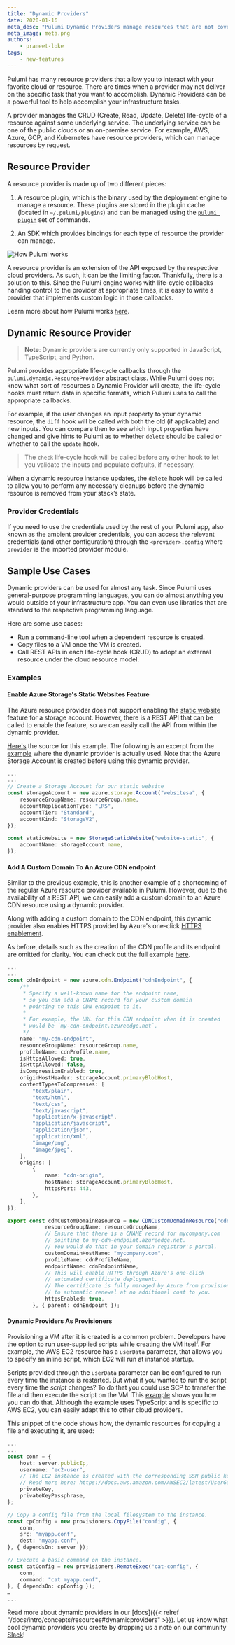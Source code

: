 ```yaml
---
title: "Dynamic Providers"
date: 2020-01-16
meta_desc: "Pulumi Dynamic Providers manage resources that are not covered in pre-built providers"
meta_image: meta.png
authors:
    - praneet-loke
tags:
    - new-features
---
```


Pulumi has many resource providers that allow you to interact with your favorite cloud or resource. There are times when a provider may not deliver on the specific task that you want to accomplish. Dynamic Providers can be a powerful tool to help accomplish your infrastructure tasks.

<!--more-->

A provider manages the CRUD (Create, Read, Update, Delete) life-cycle of a resource against some underlying service. The underlying service can be one of the public clouds or an on-premise service. For example, AWS, Azure, GCP, and Kubernetes have resource providers, which can manage resources by request.

## Resource Provider

A resource provider is made up of two different pieces:

1. A resource plugin, which is the binary used by the deployment engine to manage a resource. These plugins are stored in the plugin cache (located in `~/.pulumi/plugins`) and can be managed using the [`pulumi plugin`](https://www.pulumi.com/docs/reference/cli/pulumi_plugin/) set of commands.

1. An SDK which provides bindings for each type of resource the provider can manage.

![How Pulumi works](./engine-block-diagram.png)

A resource provider is an extension of the API exposed by the respective cloud providers. As such, it can be the limiting factor. Thankfully, there is a solution to this. Since the Pulumi engine works with life-cycle callbacks handing control to the provider at appropriate times, it is easy to write a provider that implements custom logic in those callbacks.

Learn more about how Pulumi works [here](https://www.pulumi.com/docs/intro/concepts/how-pulumi-works/).

## Dynamic Resource Provider

> **Note**: Dynamic providers are currently only supported in JavaScript, TypeScript, and Python.

Pulumi provides appropriate life-cycle callbacks through the `pulumi.dynamic.ResourceProvider` abstract class. While Pulumi does not know what sort of resources a Dynamic Provider will create, the life-cycle hooks must return data in specific formats, which Pulumi uses to call the appropriate callbacks.

For example, if the user changes an input property to your dynamic resource, the `diff` hook will be called with both the old (if applicable) and new inputs. You can compare then to see which input properties have changed and give hints to Pulumi as to whether `delete` should be called or whether to call the `update` hook.

> The `check` life-cycle hook will be called before any other hook to let you validate the inputs and populate defaults, if necessary.

When a dynamic resource instance updates, the `delete` hook will be called to allow you to perform any necessary cleanups before the dynamic resource is removed from your stack’s state.

### Provider Credentials

If you need to use the credentials used by the rest of your Pulumi app, also known as the ambient provider credentials, you can access the relevant credentials (and other configuration) through the `<provider>.config` where `provider` is the imported provider module.

## Sample Use Cases

Dynamic providers can be used for almost any task. Since Pulumi uses general-purpose programming languages, you can do almost anything you would outside of your infrastructure app. You can even use libraries that are standard to the respective programming language.

Here are some use cases:

* Run a command-line tool when a dependent resource is created.
* Copy files to a VM once the VM is created.
* Call REST APIs in each life-cycle hook (CRUD) to adopt an external resource under the cloud resource model.

### Examples

#### Enable Azure Storage's Static Websites Feature

The Azure resource provider does not support enabling the [static website](https://docs.microsoft.com/en-us/azure/storage/blobs/storage-blob-static-website) feature for a storage account. However, there is a REST API that can be called to enable the feature, so we can easily call the API from within the dynamic provider.

[Here's](https://github.com/pulumi/examples/blob/5bcf9de17a660f17172ca05d4ca3f061456a99c5/azure-ts-static-website/staticWebsite.ts) the source for this example. The following is an excerpt from the [example](https://github.com/pulumi/examples/blob/e990699e03ff31af95bd62b08f31f8fb99b11ccb/azure-ts-static-website/index.ts) where the dynamic provider is actually used. Note that the Azure Storage Account is created before using this dynamic provider.

```ts
...
...
// Create a Storage Account for our static website
const storageAccount = new azure.storage.Account("websitesa", {
    resourceGroupName: resourceGroup.name,
    accountReplicationType: "LRS",
    accountTier: "Standard",
    accountKind: "StorageV2",
});

const staticWebsite = new StorageStaticWebsite("website-static", {
	accountName: storageAccount.name,
});
```

#### Add A Custom Domain To An Azure CDN endpoint

Similar to the previous example, this is another example of a shortcoming of the regular Azure resource provider available in Pulumi. However, due to the availability of a REST API, we can easily add a custom domain to an Azure CDN resource using a dynamic provider.

Along with adding a custom domain to the CDN endpoint, this dynamic provider also enables HTTPS provided by Azure's one-click [HTTPS enablement](https://docs.microsoft.com/en-us/azure/cdn/cdn-custom-ssl?tabs=option-1-default-enable-https-with-a-cdn-managed-certificate).

As before, details such as the creation of the CDN profile and its endpoint are omitted for clarity. You can check out the full example [here](https://github.com/pulumi/examples/tree/master/classic-azure-ts-dynamicresource).

```ts
...
...
const cdnEndpoint = new azure.cdn.Endpoint("cdnEndpoint", {
    /**
     * Specify a well-known name for the endpoint name,
     * so you can add a CNAME record for your custom domain
     * pointing to this CDN endpoint to it.
     *
     * For example, the URL for this CDN endpoint when it is created
     * would be `my-cdn-endpoint.azureedge.net`.
     */
    name: "my-cdn-endpoint",
    resourceGroupName: resourceGroup.name,
    profileName: cdnProfile.name,
    isHttpsAllowed: true,
    isHttpAllowed: false,
    isCompressionEnabled: true,
    originHostHeader: storageAccount.primaryBlobHost,
    contentTypesToCompresses: [
        "text/plain",
        "text/html",
        "text/css",
        "text/javascript",
        "application/x-javascript",
        "application/javascript",
        "application/json",
        "application/xml",
        "image/png",
        "image/jpeg",
    ],
    origins: [
        {
            name: "cdn-origin",
            hostName: storageAccount.primaryBlobHost,
            httpsPort: 443,
        },
    ],
});

export const cdnCustomDomainResource = new CDNCustomDomainResource("cdnCustomDomain", {
        	resourceGroupName: resourceGroupName,
        	// Ensure that there is a CNAME record for mycompany.com
        	// pointing to my-cdn-endpoint.azureedge.net.
        	// You would do that in your domain registrar's portal.
        	customDomainHostName: "mycompany.com",
        	profileName: cdnProfileName,
        	endpointName: cdnEndpointName,
        	// This will enable HTTPS through Azure's one-click
        	// automated certificate deployment.
        	// The certificate is fully managed by Azure from provisioning
        	// to automatic renewal at no additional cost to you.
        	httpsEnabled: true,
    	}, { parent: cdnEndpoint });
```

#### Dynamic Providers As Provisioners

Provisioning a VM after it is created is a common problem. Developers have the option to run user-supplied scripts while creating the VM itself. For example, the AWS EC2 resource has a `userData` parameter, that allows you to specify an inline script, which EC2 will run at instance startup.

Scripts provided through the `userData` parameter can be configured to run every time the instance is restarted. But what if you wanted to run the script every time the _script_ changes? To do that you could use SCP to transfer the file and then execute the script on the VM. This [example](https://github.com/pulumi/examples/tree/master/aws-ts-ec2-provisioners) shows you how you can do that. Although the example uses TypeScript and is specific to AWS EC2, you can easily adapt this to other cloud providers.

This snippet of the code shows how, the dynamic resources for copying a file and executing it, are used:

```ts
...
...
const conn = {
	host: server.publicIp,
	username: "ec2-user",
	// The EC2 instance is created with the corresponding SSH public key.
	// Read more here: https://docs.aws.amazon.com/AWSEC2/latest/UserGuide/ec2-key-pairs.html.
	privateKey,
	privateKeyPassphrase,
};

// Copy a config file from the local filesystem to the instance.
const cpConfig = new provisioners.CopyFile("config", {
	conn,
	src: "myapp.conf",
	dest: "myapp.conf",
}, { dependsOn: server });

// Execute a basic command on the instance.
const catConfig = new provisioners.RemoteExec("cat-config", {
	conn,
	command: "cat myapp.conf",
}, { dependsOn: cpConfig });
…
...
```

Read more about dynamic providers in our [docs]({{< relref "/docs/intro/concepts/resources#dynamicproviders" >}}). Let us know what cool dynamic providers you create by dropping us a note on our community [Slack](https://slack.pulumi.com/)!
